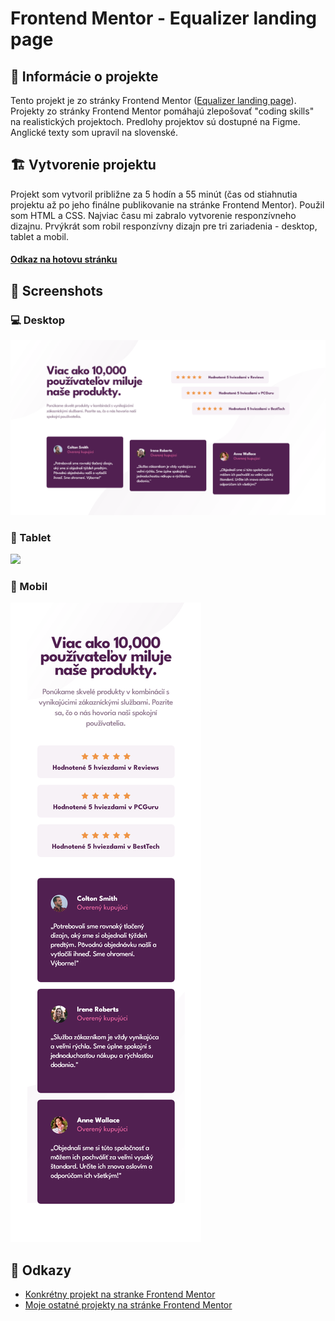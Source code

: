 # Frontend Mentor - Equalizer landing page

## 📝 Informácie o projekte

Tento projekt je zo stránky Frontend Mentor ([Equalizer landing page](https://www.frontendmentor.io/challenges/equalizer-landing-page-7VJ4gp3DE)). Projekty zo stránky Frontend Mentor pomáhajú zlepošovať "coding skills" na realistických projektoch. Predlohy projektov sú dostupné na Figme. Anglické texty som upravil na slovenské.

## 🏗️ Vytvorenie projektu

Projekt som vytvoril približne za 5 hodín a 55 minút (čas od stiahnutia projektu až po jeho finálne publikovanie na stránke Frontend Mentor). Použil som HTML a CSS. Najviac času mi zabralo vytvorenie responzívneho dizajnu. Prvýkrát som robil responzívny dizajn pre tri zariadenia - desktop, tablet a mobil.

#### [Odkaz na hotovu stránku](https://tomasdunik.github.io/frontend-mentor-newbie-equalizer-landing-page/)

## 📸 Screenshots

### 💻 Desktop

![](./images/screenshot-desktop.png)

### 📱 Tablet

![](./images/screenshot-tablet.png)

### 📱 Mobil

![](./images/screenshot-mobile.png)

## 🔗 Odkazy

- [Konkrétny projekt na stranke Frontend Mentor](https://www.frontendmentor.io/solutions/equalizer-landing-page-WPZNnYpwXg)
- [Moje ostatné projekty na stránke Frontend Mentor](https://www.frontendmentor.io/profile/WeekendsProgrammer)
